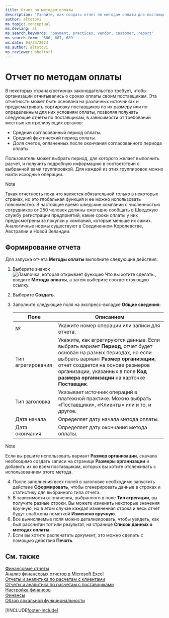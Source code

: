 ```yaml
---
title: Отчет по методам оплаты
description: 'Узнайте, как создать отчет по методам оплаты для поставщиков и клиентов.'
author: altotovi
ms.topic: conceptual
ms.devlang: al
ms.search.keywords: 'payment, practices, vendor, customer, report'
ms.search.form: '686, 687, 689'
ms.date: 04/23/2024
ms.author: altotovi
ms.reviewer: bholtorf
--- 
```


# Отчет по методам оплаты  

В некоторых странах/регионах законодательство требует, чтобы организации отчитывались о сроках оплаты своим поставщикам. Эта отчетность может быть основана на различных источниках и предусматривать сортировку поставщиков по их размеру или по определенным для них условиям оплаты, позволяя получать следующие отчеты по поставщикам, в зависимости от требований местных контролирующих органов:  

- Средний согласованный период оплаты.  
- Средний фактический период оплаты.   
- Доля счетов, оплаченных после окончания согласованного периода оплаты. 

Пользователь может выбрать период, для которого желает выполнить расчет, и получить подробную информацию в соответствии с выбранной вами группировкой. Для каждой из этих группировок можно найти исходные операции. 

> [!NOTE]
> Такая отчетность пока что является обязательной только в некоторых странах, но это глобальная функция и ее можно использовать повсеместно. В настоящее время шведские компании с численностью сотрудников от 250 человек должны ежегодно сообщать в Шведскую службу регистрации предприятий, какие сроки оплаты у них предусмотрены за покупки у компаний, которые меньше их самих. Аналогичные нормы существуют в Соединенном Королевстве, Австралии и Новой Зеландии.  

## Формирование отчета 

Для запуска отчета **Методы оплаты** выполните следующие действия:

1. Выберите значок ![Лампочка, которая открывает функцию Что вы хотите сделать.](media/ui-search/search_small.png "Что вы хотите сделать"), введите **Методы оплаты**, а затем выберите соответствующую ссылку. 
2. Выберите **Создать**.
3. Заполните следующие поля на экспресс-вкладке **Общие сведения**:

   | Поле | Описанием |
   |---------|-----------------------------------|
   | № | Укажите номер операции или записи для отчета. |
   | Тип агрегирования | Укажите, как агрегируются данные. Если выбрать вариант **Период**, отчет будет основан на разных периодах, но если выбрать вариант **Размер организации**, отчет создается на основе размеров организации, указанных в поле **Код размера организации** на карточке **Поставщик**. |
   | Тип заголовка | Указывает источник операций в платежной практике. Можно выбрать «Поставщики», «Клиенты» или и то, и другое. |
   | Дата начала | Определяет дату начала метода оплаты. |
   | Дата окончания | Определяет дату окончания метода оплаты. |

> [!NOTE]
> Если вы решите использовать вариант **Размер организации**, сначала необходимо создать записи на странице **Размеры организации** и добавить их ко всем поставщикам, которых вы хотите отслеживать с использованием этого метода.

4. После заполнения всех полей в заголовке необходимо запустить действие **Сформировать**, чтобы сгенерировать данные в строках и статистику для выбранного типа отчета.
5. В зависимости от значения, выбранного в поле **Тип агрегации**, вы получите разные строки. Вы можете изменить некоторые значения вручную, но в этом случае каждая измененная строка и весь отчет будут снабжены пометкой **Изменено вручную**.
6. Все вычисляемые поля можно детализировать, чтобы увидеть, как был рассчитан тот или результат, на странице **Список данных о методах оплаты**.
7. Если вы хотите распечатать документ, это можно сделать с помощью действия **Печать**.

## См. также

[Финансовые отчеты](finance-reports.md)  
[Анализ финансовых отчетов в Microsoft Excel](finance-analyze-excel.md)  
[Отчеты и аналитика по расчетам с клиентами](receivables-reports.md)  
[Отчеты и аналитика по расчетам с поставщиками](payables-reports.md)  
[Настройка финансов](finance-setup-finance.md)  
[Финансы](finance.md)  
[Обзор локальной функциональности](about-localization.md)  

[!INCLUDE[footer-include](includes/footer-banner.md)]
